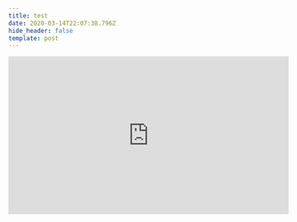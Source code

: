 ```yaml
---
title: test
date: 2020-03-14T22:07:38.796Z
hide_header: false
template: post
---
```

<iframe width="560" height="315" src="https://www.youtube.com/embed/EbIE_Cm6ZE8" frameborder="0" allow="accelerometer; autoplay; encrypted-media; gyroscope; picture-in-picture" allowfullscreen></iframe>

```

```